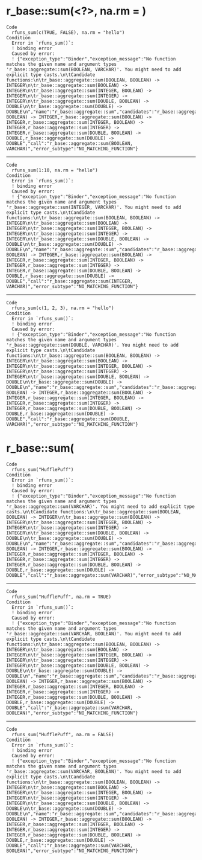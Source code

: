# r_base::sum(<?>, na.rm = <VARCHAR>)

    Code
      rfuns_sum(c(TRUE, FALSE), na.rm = "hello")
    Condition
      Error in `rfuns_sum()`:
      ! binding error
      Caused by error:
      ! {"exception_type":"Binder","exception_message":"No function matches the given name and argument types 'r_base::aggregate::sum(BOOLEAN, VARCHAR)'. You might need to add explicit type casts.\n\tCandidate functions:\n\tr_base::aggregate::sum(BOOLEAN, BOOLEAN) -> INTEGER\n\tr_base::aggregate::sum(BOOLEAN) -> INTEGER\n\tr_base::aggregate::sum(INTEGER, BOOLEAN) -> INTEGER\n\tr_base::aggregate::sum(INTEGER) -> INTEGER\n\tr_base::aggregate::sum(DOUBLE, BOOLEAN) -> DOUBLE\n\tr_base::aggregate::sum(DOUBLE) -> DOUBLE\n","name":"r_base::aggregate::sum","candidates":"r_base::aggregate::sum(BOOLEAN, BOOLEAN) -> INTEGER,r_base::aggregate::sum(BOOLEAN) -> INTEGER,r_base::aggregate::sum(INTEGER, BOOLEAN) -> INTEGER,r_base::aggregate::sum(INTEGER) -> INTEGER,r_base::aggregate::sum(DOUBLE, BOOLEAN) -> DOUBLE,r_base::aggregate::sum(DOUBLE) -> DOUBLE","call":"r_base::aggregate::sum(BOOLEAN, VARCHAR)","error_subtype":"NO_MATCHING_FUNCTION"}

---

    Code
      rfuns_sum(1:10, na.rm = "hello")
    Condition
      Error in `rfuns_sum()`:
      ! binding error
      Caused by error:
      ! {"exception_type":"Binder","exception_message":"No function matches the given name and argument types 'r_base::aggregate::sum(INTEGER, VARCHAR)'. You might need to add explicit type casts.\n\tCandidate functions:\n\tr_base::aggregate::sum(BOOLEAN, BOOLEAN) -> INTEGER\n\tr_base::aggregate::sum(BOOLEAN) -> INTEGER\n\tr_base::aggregate::sum(INTEGER, BOOLEAN) -> INTEGER\n\tr_base::aggregate::sum(INTEGER) -> INTEGER\n\tr_base::aggregate::sum(DOUBLE, BOOLEAN) -> DOUBLE\n\tr_base::aggregate::sum(DOUBLE) -> DOUBLE\n","name":"r_base::aggregate::sum","candidates":"r_base::aggregate::sum(BOOLEAN, BOOLEAN) -> INTEGER,r_base::aggregate::sum(BOOLEAN) -> INTEGER,r_base::aggregate::sum(INTEGER, BOOLEAN) -> INTEGER,r_base::aggregate::sum(INTEGER) -> INTEGER,r_base::aggregate::sum(DOUBLE, BOOLEAN) -> DOUBLE,r_base::aggregate::sum(DOUBLE) -> DOUBLE","call":"r_base::aggregate::sum(INTEGER, VARCHAR)","error_subtype":"NO_MATCHING_FUNCTION"}

---

    Code
      rfuns_sum(c(1, 2, 3), na.rm = "hello")
    Condition
      Error in `rfuns_sum()`:
      ! binding error
      Caused by error:
      ! {"exception_type":"Binder","exception_message":"No function matches the given name and argument types 'r_base::aggregate::sum(DOUBLE, VARCHAR)'. You might need to add explicit type casts.\n\tCandidate functions:\n\tr_base::aggregate::sum(BOOLEAN, BOOLEAN) -> INTEGER\n\tr_base::aggregate::sum(BOOLEAN) -> INTEGER\n\tr_base::aggregate::sum(INTEGER, BOOLEAN) -> INTEGER\n\tr_base::aggregate::sum(INTEGER) -> INTEGER\n\tr_base::aggregate::sum(DOUBLE, BOOLEAN) -> DOUBLE\n\tr_base::aggregate::sum(DOUBLE) -> DOUBLE\n","name":"r_base::aggregate::sum","candidates":"r_base::aggregate::sum(BOOLEAN, BOOLEAN) -> INTEGER,r_base::aggregate::sum(BOOLEAN) -> INTEGER,r_base::aggregate::sum(INTEGER, BOOLEAN) -> INTEGER,r_base::aggregate::sum(INTEGER) -> INTEGER,r_base::aggregate::sum(DOUBLE, BOOLEAN) -> DOUBLE,r_base::aggregate::sum(DOUBLE) -> DOUBLE","call":"r_base::aggregate::sum(DOUBLE, VARCHAR)","error_subtype":"NO_MATCHING_FUNCTION"}

# r_base::sum(<VARCHAR>

    Code
      rfuns_sum("HufflePuff")
    Condition
      Error in `rfuns_sum()`:
      ! binding error
      Caused by error:
      ! {"exception_type":"Binder","exception_message":"No function matches the given name and argument types 'r_base::aggregate::sum(VARCHAR)'. You might need to add explicit type casts.\n\tCandidate functions:\n\tr_base::aggregate::sum(BOOLEAN, BOOLEAN) -> INTEGER\n\tr_base::aggregate::sum(BOOLEAN) -> INTEGER\n\tr_base::aggregate::sum(INTEGER, BOOLEAN) -> INTEGER\n\tr_base::aggregate::sum(INTEGER) -> INTEGER\n\tr_base::aggregate::sum(DOUBLE, BOOLEAN) -> DOUBLE\n\tr_base::aggregate::sum(DOUBLE) -> DOUBLE\n","name":"r_base::aggregate::sum","candidates":"r_base::aggregate::sum(BOOLEAN, BOOLEAN) -> INTEGER,r_base::aggregate::sum(BOOLEAN) -> INTEGER,r_base::aggregate::sum(INTEGER, BOOLEAN) -> INTEGER,r_base::aggregate::sum(INTEGER) -> INTEGER,r_base::aggregate::sum(DOUBLE, BOOLEAN) -> DOUBLE,r_base::aggregate::sum(DOUBLE) -> DOUBLE","call":"r_base::aggregate::sum(VARCHAR)","error_subtype":"NO_MATCHING_FUNCTION"}

---

    Code
      rfuns_sum("HufflePuff", na.rm = TRUE)
    Condition
      Error in `rfuns_sum()`:
      ! binding error
      Caused by error:
      ! {"exception_type":"Binder","exception_message":"No function matches the given name and argument types 'r_base::aggregate::sum(VARCHAR, BOOLEAN)'. You might need to add explicit type casts.\n\tCandidate functions:\n\tr_base::aggregate::sum(BOOLEAN, BOOLEAN) -> INTEGER\n\tr_base::aggregate::sum(BOOLEAN) -> INTEGER\n\tr_base::aggregate::sum(INTEGER, BOOLEAN) -> INTEGER\n\tr_base::aggregate::sum(INTEGER) -> INTEGER\n\tr_base::aggregate::sum(DOUBLE, BOOLEAN) -> DOUBLE\n\tr_base::aggregate::sum(DOUBLE) -> DOUBLE\n","name":"r_base::aggregate::sum","candidates":"r_base::aggregate::sum(BOOLEAN, BOOLEAN) -> INTEGER,r_base::aggregate::sum(BOOLEAN) -> INTEGER,r_base::aggregate::sum(INTEGER, BOOLEAN) -> INTEGER,r_base::aggregate::sum(INTEGER) -> INTEGER,r_base::aggregate::sum(DOUBLE, BOOLEAN) -> DOUBLE,r_base::aggregate::sum(DOUBLE) -> DOUBLE","call":"r_base::aggregate::sum(VARCHAR, BOOLEAN)","error_subtype":"NO_MATCHING_FUNCTION"}

---

    Code
      rfuns_sum("HufflePuff", na.rm = FALSE)
    Condition
      Error in `rfuns_sum()`:
      ! binding error
      Caused by error:
      ! {"exception_type":"Binder","exception_message":"No function matches the given name and argument types 'r_base::aggregate::sum(VARCHAR, BOOLEAN)'. You might need to add explicit type casts.\n\tCandidate functions:\n\tr_base::aggregate::sum(BOOLEAN, BOOLEAN) -> INTEGER\n\tr_base::aggregate::sum(BOOLEAN) -> INTEGER\n\tr_base::aggregate::sum(INTEGER, BOOLEAN) -> INTEGER\n\tr_base::aggregate::sum(INTEGER) -> INTEGER\n\tr_base::aggregate::sum(DOUBLE, BOOLEAN) -> DOUBLE\n\tr_base::aggregate::sum(DOUBLE) -> DOUBLE\n","name":"r_base::aggregate::sum","candidates":"r_base::aggregate::sum(BOOLEAN, BOOLEAN) -> INTEGER,r_base::aggregate::sum(BOOLEAN) -> INTEGER,r_base::aggregate::sum(INTEGER, BOOLEAN) -> INTEGER,r_base::aggregate::sum(INTEGER) -> INTEGER,r_base::aggregate::sum(DOUBLE, BOOLEAN) -> DOUBLE,r_base::aggregate::sum(DOUBLE) -> DOUBLE","call":"r_base::aggregate::sum(VARCHAR, BOOLEAN)","error_subtype":"NO_MATCHING_FUNCTION"}

